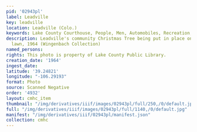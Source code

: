 ```yaml
---
pid: '02943pl'
label: Leadville
key: leadville
location: Leadville (Colo.)
keywords: Lake County Courthouse, People, Men, Automobiles, Recreation, Snow
description: Leadville's community Christmas Tree being put in place on the courthouse
  lawn, 1964 (Wingenbach Collection)
named_persons: 
rights: This photo is property of Lake County Public Library.
creation_date: '1964'
ingest_date: 
latitude: '39.24821'
longitude: "-106.29193"
format: Photo
source: Scanned Negative
order: '4932'
layout: cmhc_item
thumbnail: "/img/derivatives/iiif/images/02943pl/full/250,/0/default.jpg"
full: "/img/derivatives/iiif/images/02943pl/full/1140,/0/default.jpg"
manifest: "/img/derivatives/iiif/02943pl/manifest.json"
collection: cmhc
---
```

